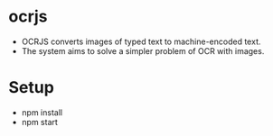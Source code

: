 # ocrjs
- OCRJS converts images of typed text to machine-encoded text.
- The system aims to solve a simpler problem of OCR with images.
# Setup
* npm install 
* npm start 
